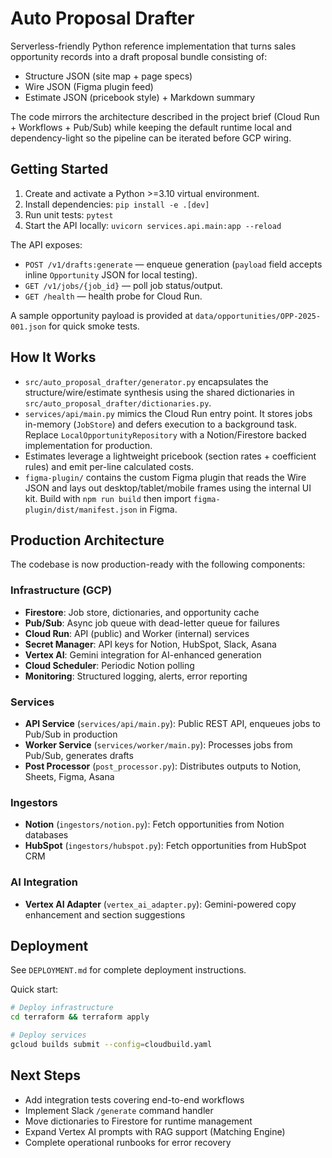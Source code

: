 # Auto Proposal Drafter

Serverless-friendly Python reference implementation that turns sales opportunity records into a draft proposal bundle consisting of:

- Structure JSON (site map + page specs)
- Wire JSON (Figma plugin feed)
- Estimate JSON (pricebook style) + Markdown summary

The code mirrors the architecture described in the project brief (Cloud Run + Workflows + Pub/Sub) while keeping the default runtime local and dependency-light so the pipeline can be iterated before GCP wiring.

## Getting Started

1. Create and activate a Python >=3.10 virtual environment.
2. Install dependencies: `pip install -e .[dev]`
3. Run unit tests: `pytest`
4. Start the API locally: `uvicorn services.api.main:app --reload`

The API exposes:

- `POST /v1/drafts:generate` — enqueue generation (`payload` field accepts inline `Opportunity` JSON for local testing).
- `GET /v1/jobs/{job_id}` — poll job status/output.
- `GET /health` — health probe for Cloud Run.

A sample opportunity payload is provided at `data/opportunities/OPP-2025-001.json` for quick smoke tests.

## How It Works

- `src/auto_proposal_drafter/generator.py` encapsulates the structure/wire/estimate synthesis using the shared dictionaries in `src/auto_proposal_drafter/dictionaries.py`.
- `services/api/main.py` mimics the Cloud Run entry point. It stores jobs in-memory (`JobStore`) and defers execution to a background task. Replace `LocalOpportunityRepository` with a Notion/Firestore backed implementation for production.
- Estimates leverage a lightweight pricebook (section rates + coefficient rules) and emit per-line calculated costs.
- `figma-plugin/` contains the custom Figma plugin that reads the Wire JSON and lays out desktop/tablet/mobile frames using the internal UI kit. Build with `npm run build` then import `figma-plugin/dist/manifest.json` in Figma.

## Production Architecture

The codebase is now production-ready with the following components:

### Infrastructure (GCP)
- **Firestore**: Job store, dictionaries, and opportunity cache
- **Pub/Sub**: Async job queue with dead-letter queue for failures
- **Cloud Run**: API (public) and Worker (internal) services
- **Secret Manager**: API keys for Notion, HubSpot, Slack, Asana
- **Vertex AI**: Gemini integration for AI-enhanced generation
- **Cloud Scheduler**: Periodic Notion polling
- **Monitoring**: Structured logging, alerts, error reporting

### Services
- **API Service** (`services/api/main.py`): Public REST API, enqueues jobs to Pub/Sub in production
- **Worker Service** (`services/worker/main.py`): Processes jobs from Pub/Sub, generates drafts
- **Post Processor** (`post_processor.py`): Distributes outputs to Notion, Sheets, Figma, Asana

### Ingestors
- **Notion** (`ingestors/notion.py`): Fetch opportunities from Notion databases
- **HubSpot** (`ingestors/hubspot.py`): Fetch opportunities from HubSpot CRM

### AI Integration
- **Vertex AI Adapter** (`vertex_ai_adapter.py`): Gemini-powered copy enhancement and section suggestions

## Deployment

See `DEPLOYMENT.md` for complete deployment instructions.

Quick start:
```bash
# Deploy infrastructure
cd terraform && terraform apply

# Deploy services
gcloud builds submit --config=cloudbuild.yaml
```

## Next Steps

- Add integration tests covering end-to-end workflows
- Implement Slack `/generate` command handler
- Move dictionaries to Firestore for runtime management
- Expand Vertex AI prompts with RAG support (Matching Engine)
- Complete operational runbooks for error recovery
